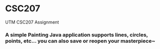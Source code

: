 # CSC207
UTM CSC207 Assignment

### A simple Painting Java application supports lines, circles, points, etc... you can also save or reopen your masterpiece~
